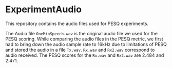 # ExperimentAudio
This repository contains the audio files used for PESQ experiments.

The Audio file `OneMinSpeech.wav` is the original audio file we used for the PESQ scoring.
While comparing the audio files in the PESQ metric, we first had to bring down the audio sample rate to 16kHz due to limitations of PESQ and stored the audio in a file `Tx.wav`. `Rx.wav` and `Rx2.wav` correspond to audio received. The PESQ scores for the `Rx.wav` and `Rx2.wav` are 2.484 and 2.471. 
